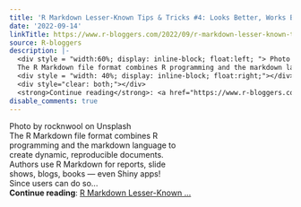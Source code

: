 ```yaml
---
title: 'R Markdown Lesser-Known Tips & Tricks #4: Looks Better, Works Better'
date: '2022-09-14'
linkTitle: https://www.r-bloggers.com/2022/09/r-markdown-lesser-known-tips-tricks-4-looks-better-works-better/
source: R-bloggers
description: |-
  <div style = "width:60%; display: inline-block; float:left; "> Photo by rocknwool on Unsplash<br />
  The R Markdown file format combines R programming and the markdown language to create dynamic, reproducible documents. Authors use R Markdown for reports, slide shows, blogs, books — even Shiny apps! Since users can do so...</div>
  <div style = "width: 40%; display: inline-block; float:right;"></div>
  <div style="clear: both;"></div>
  <strong>Continue reading</strong>: <a href="https://www.r-bloggers.com/2022/09/r-markdown-lesser-known-tips-tricks-4-looks-better-works-better/">R Markdown Lesser-Known  ...
disable_comments: true
---
```

<div style = "width:60%; display: inline-block; float:left; "> Photo by rocknwool on Unsplash<br />
The R Markdown file format combines R programming and the markdown language to create dynamic, reproducible documents. Authors use R Markdown for reports, slide shows, blogs, books — even Shiny apps! Since users can do so...</div>
<div style = "width: 40%; display: inline-block; float:right;"></div>
<div style="clear: both;"></div>
<strong>Continue reading</strong>: <a href="https://www.r-bloggers.com/2022/09/r-markdown-lesser-known-tips-tricks-4-looks-better-works-better/">R Markdown Lesser-Known  ...